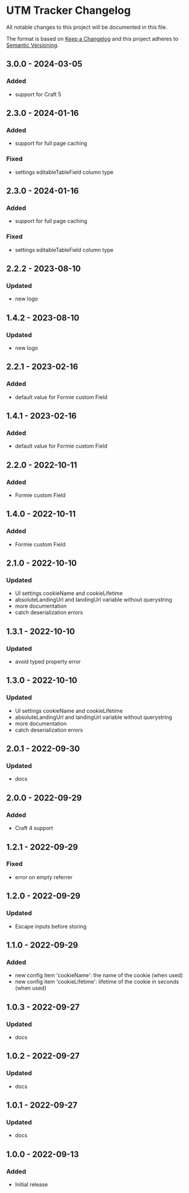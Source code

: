 # UTM Tracker Changelog

All notable changes to this project will be documented in this file.

The format is based on [Keep a Changelog](http://keepachangelog.com/) and this project adheres to [Semantic Versioning](http://semver.org/).

## 3.0.0 - 2024-03-05

### Added
- support for Craft 5

## 2.3.0 - 2024-01-16

### Added
- support for full page caching

### Fixed
- settings editableTableField column type

## 2.3.0 - 2024-01-16

### Added
- support for full page caching

### Fixed
- settings editableTableField column type

## 2.2.2 - 2023-08-10

### Updated
- new logo

## 1.4.2 - 2023-08-10

### Updated
- new logo

## 2.2.1 - 2023-02-16

### Added
- default value for Formie custom Field

## 1.4.1 - 2023-02-16

### Added
- default value for Formie custom Field

## 2.2.0 - 2022-10-11

### Added
- Formie custom Field

## 1.4.0 - 2022-10-11

### Added
- Formie custom Field

## 2.1.0 - 2022-10-10

### Updated
- UI settings cookieName and cookieLifetime
- absoluteLandingUrl and landingUrl variable without querystring
- more documentation
- catch deserialization errors

## 1.3.1 - 2022-10-10

### Updated
- avoid typed property error

## 1.3.0 - 2022-10-10

### Updated
- UI settings cookieName and cookieLifetime
- absoluteLandingUrl and landingUrl variable without querystring
- more documentation
- catch deserialization errors

## 2.0.1 - 2022-09-30

### Updated
- docs

## 2.0.0 - 2022-09-29

### Added
- Craft 4 support

## 1.2.1 - 2022-09-29

### Fixed
- error on empty referrer

## 1.2.0 - 2022-09-29

### Updated
- Escape inputs before storing

## 1.1.0 - 2022-09-29

### Added
- new config item 'cookieName': the name of the cookie (when used)
- new config item 'cookieLifetime': lifetime of the cookie in seconds (when used)

## 1.0.3 - 2022-09-27

### Updated
- docs

## 1.0.2 - 2022-09-27

### Updated
- docs

## 1.0.1 - 2022-09-27

### Updated
- docs

## 1.0.0 - 2022-09-13

### Added
- Initial release

